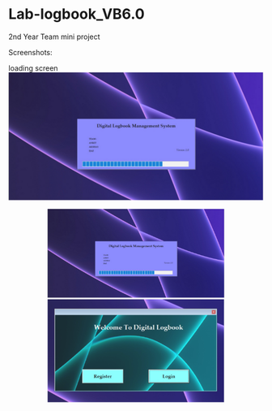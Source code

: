 # Lab-logbook_VB6.0

2nd Year Team mini project

Screenshots:

loading screen
![bootup!](./screenShots/Screenshot%20from%202023-11-05%2021-58-48.png)

<!-- Home
![home](./screenShots/Screenshot%20from%202023-11-05%2021-59-15.png) -->

<!-- <img alt=="ss" src="./screenShots/Screenshot from 2023-11-05 21-59-15.png" /> -->

<p align="center">
  <img src="./screenShots/Screenshot from 2023-11-05 21-58-48.png" width="350" title="hover text">
  <img src="./screenShots/Screenshot from 2023-11-05 21-59-15.png" width="350" alt="accessibility text">
</p>
